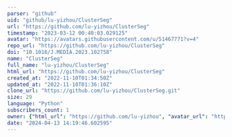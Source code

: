 ```yaml
---
parser: "github"
uid: "github/lu-yizhou/ClusterSeg"
url: "https://github.com/lu-yizhou/ClusterSeg"
timestamp: "2023-03-12 00:40:03.029125"
avatar: "https://avatars.githubusercontent.com/u/51467771?v=4"
repo_url: "https://github.com/lu-yizhou/ClusterSeg"
doi: "10.1016/J.MEDIA.2023.102758"
name: "ClusterSeg"
full_name: "lu-yizhou/ClusterSeg"
html_url: "https://github.com/lu-yizhou/ClusterSeg"
created_at: "2022-11-10T01:34:50Z"
updated_at: "2022-11-10T01:36:10Z"
clone_url: "https://github.com/lu-yizhou/ClusterSeg.git"
size: 29
language: "Python"
subscribers_count: 1
owner: {"html_url": "https://github.com/lu-yizhou", "avatar_url": "https://avatars.githubusercontent.com/u/51467771?v=4", "login": "lu-yizhou", "type": "User"}
date: "2024-04-13 14:19:46.602595"
---
```

